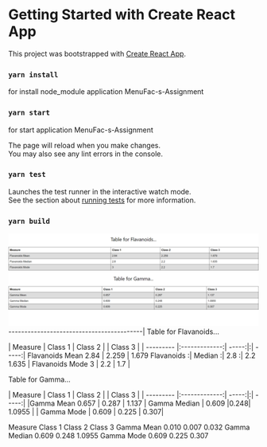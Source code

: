# Getting Started with Create React App

This project was bootstrapped with [Create React App](https://github.com/facebook/create-react-app).

### `yarn install`

for install node_module application MenuFac-s-Assignment

### `yarn start`

for start application MenuFac-s-Assignment


The page will reload when you make changes.\
You may also see any lint errors in the console.

### `yarn test`

Launches the test runner in the interactive watch mode.\
See the section about [running tests](https://facebook.github.io/create-react-app/docs/running-tests) for more information.

### `yarn build`

![](images/readme.png)
------------------------------------------|
Table for Flavanoids...

| Measure  | Class 1  | Class 2  |  | Class 3  |
| --------- |:-------------:| -----:|:| -----:|
Flavanoids Mean 	2.84 |	2.259 |	1.679
Flavanoids :| Median :|	2.8 :|	2.2	1.635 |
Flavanoids Mode	3 |	2.2 |	1.7 |

Table for Gamma...


| Measure  | Class 1  | Class 2  |  | Class 3  |
| --------- |:-------------:| -----:|:| -----:|
|Gamma Mean  0.657 |	0.287 |	1.137
| Gamma Median | 0.609 |0.248| 1.0955 |
| Gamma Mode | 0.609 |  0.225   | 0.307|


Measure	Class 1	Class 2	Class 3
Gamma Mean	0.010	0.007	0.032
Gamma Median	0.609	0.248	1.0955
Gamma Mode	0.609	0.225	0.307


